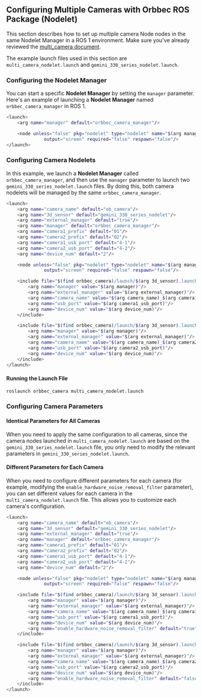 ## Configuring Multiple Cameras with Orbbec ROS Package (Nodelet)

This section describes how to set up multiple camera Node nodes in the same Nodelet Manager in a ROS 1 environment. Make sure you've already reviewed the [multi_camera document](./multi_camera.md).

The example launch files used in this section are `multi_camera_nodelet.launch` and `gemini_330_series_nodelet.launch`.

### Configuring the Nodelet Manager

You can start a specific **Nodelet Manager** by setting the `manager` parameter. Here's an example of launching a **Nodelet Manager** named `orbbec_camera_manager` in ROS 1.

```bash
<launch>
    <arg name="manager" default="orbbec_camera_manager"/>

    <node unless="false" pkg="nodelet" type="nodelet" name="$(arg manager)" args="manager"
              output="screen" required="false" respawn="false"/>
</launch>

```

### Configuring Camera Nodelets

In this example, we launch a **Nodelet Manager** called `orbbec_camera_manager`, and then use the `manager` parameter to launch two `gemini_330_series_nodelet.launch` files. By doing this, both camera nodelets will be managed by the same `orbbec_camera_manager`.

```bash
<launch>
    <arg name="camera_name" default="ob_camera"/>
    <arg name="3d_sensor" default="gemini_330_series_nodelet"/>
    <arg name="external_manager" default="true"/>
    <arg name="manager" default="orbbec_camera_manager"/>
    <arg name="camera1_prefix" default="01"/>
    <arg name="camera2_prefix" default="02"/>
    <arg name="camera1_usb_port" default="4-1"/>
    <arg name="camera2_usb_port" default="4-2"/>
    <arg name="device_num" default="2"/>

    <node unless="false" pkg="nodelet" type="nodelet" name="$(arg manager)" args="manager"
              output="screen" required="false" respawn="false"/>

    <include file="$(find orbbec_camera)/launch/$(arg 3d_sensor).launch">
        <arg name="manager" value="$(arg manager)"/>
        <arg name="external_manager" value="$(arg external_manager)"/>
        <arg name="camera_name" value="$(arg camera_name)_$(arg camera1_prefix)"/>
        <arg name="usb_port" value="$(arg camera1_usb_port)"/>
        <arg name="device_num" value="$(arg device_num)"/>
    </include>

    <include file="$(find orbbec_camera)/launch/$(arg 3d_sensor).launch">
        <arg name="manager" value="$(arg manager)"/>
        <arg name="external_manager" value="$(arg external_manager)"/>
        <arg name="camera_name" value="$(arg camera_name)_$(arg camera2_prefix)"/>
        <arg name="usb_port" value="$(arg camera2_usb_port)"/>
        <arg name="device_num" value="$(arg device_num)"/>
    </include>
</launch>

```

#### Running the Launch File

```bash
roslaunch orbbec_camera multi_camera_nodelet.launch
```

### Configuring Camera Parameters

#### Identical Parameters for All Cameras

When you need to apply the same configuration to all cameras, since the camera nodes launched in `multi_camera_nodelet.launch` are based on the `gemini_330_series_nodelet.launch` file, you only need to modify the relevant parameters in `gemini_330_series_nodelet.launch`.

#### Different Parameters for Each Camera

When you need to configure different parameters for each camera (for example, modifying the `enable_hardware_noise_removal_filter` parameter), you can set different values for each camera in the `multi_camera_nodelet.launch` file. This allows you to customize each camera's configuration.

```bash
<launch>
    <arg name="camera_name" default="ob_camera"/>
    <arg name="3d_sensor" default="gemini_330_series_nodelet"/>
    <arg name="external_manager" default="true"/>
    <arg name="manager" default="orbbec_camera_manager"/>
    <arg name="camera1_prefix" default="01"/>
    <arg name="camera2_prefix" default="02"/>
    <arg name="camera1_usb_port" default="4-1"/>
    <arg name="camera2_usb_port" default="4-2"/>
    <arg name="device_num" default="2"/>

    <node unless="false" pkg="nodelet" type="nodelet" name="$(arg manager)" args="manager"
              output="screen" required="false" respawn="false"/>

    <include file="$(find orbbec_camera)/launch/$(arg 3d_sensor).launch">
        <arg name="manager" value="$(arg manager)"/>
        <arg name="external_manager" value="$(arg external_manager)"/>
        <arg name="camera_name" value="$(arg camera_name)_$(arg camera1_prefix)"/>
        <arg name="usb_port" value="$(arg camera1_usb_port)"/>
        <arg name="device_num" value="$(arg device_num)"/>
        <arg name="enable_hardware_noise_removal_filter" default="true"/>
    </include>

    <include file="$(find orbbec_camera)/launch/$(arg 3d_sensor).launch">
        <arg name="manager" value="$(arg manager)"/>
        <arg name="external_manager" value="$(arg external_manager)"/>
        <arg name="camera_name" value="$(arg camera_name)_$(arg camera2_prefix)"/>
        <arg name="usb_port" value="$(arg camera2_usb_port)"/>
        <arg name="device_num" value="$(arg device_num)"/>
        <arg name="enable_hardware_noise_removal_filter" default="false"/>
    </include>
</launch>

```
